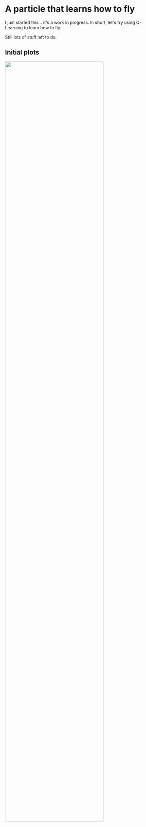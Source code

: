 # A particle that learns how to flyI just started this... it's a work in progress. In short, let's try using Q-Learning to learn how to fly. Still lots of stuff left to do.## Initial plots<p float="center">  <img src="https://github.com/tjards/Q_learning_particle/blob/master/Figs/animation2.gif" width="80%" /></p>